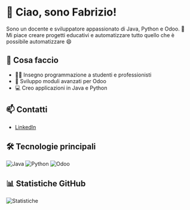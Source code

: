 # 👋 Ciao, sono Fabrizio!

Sono un docente e sviluppatore appassionato di Java, Python e Odoo. 🚀  
Mi piace creare progetti educativi e automatizzare tutto quello che è possibile automatizzare 😄

## 💼 Cosa faccio
- 👨‍🏫 Insegno programmazione a studenti e professionisti
- 🧠 Sviluppo moduli avanzati per Odoo
- 💻 Creo applicazioni in Java e Python

## 📫 Contatti
- [LinkedIn](https://www.linkedin.com/in/fabrizio-d-adamo-812768210/)

## 🛠️ Tecnologie principali
![Java](https://img.shields.io/badge/Java-ED8B00?style=for-the-badge&logo=java&logoColor=white)
![Python](https://img.shields.io/badge/Python-3670A0?style=for-the-badge&logo=python&logoColor=white)
![Odoo](https://img.shields.io/badge/Odoo-714B67?style=for-the-badge&logo=odoo&logoColor=white)

## 📊 Statistiche GitHub
![Statistiche](https://github-readme-stats.vercel.app/api?username=FabrizioDadamoABCStrategie&show_icons=true&theme=tokyonight)

